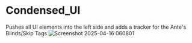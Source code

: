 # Condensed_UI

Pushes all UI elements into the left side and adds a tracker for the Ante's Blinds/Skip Tags
![Screenshot 2025-04-16 060801](https://github.com/user-attachments/assets/160da2e2-a2d1-46ac-ae68-79a8836274d0)
